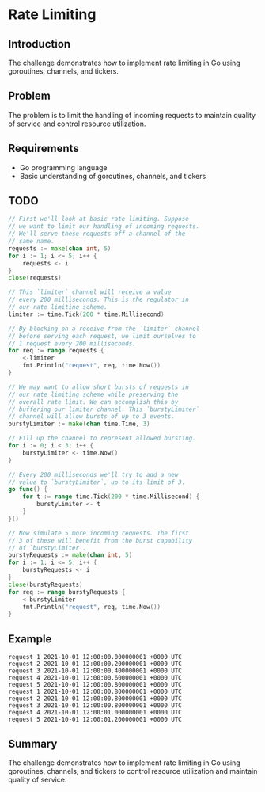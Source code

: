 # Rate Limiting

## Introduction

The challenge demonstrates how to implement rate limiting in Go using goroutines, channels, and tickers.

## Problem

The problem is to limit the handling of incoming requests to maintain quality of service and control resource utilization.

## Requirements

- Go programming language
- Basic understanding of goroutines, channels, and tickers

## TODO

```go
// First we'll look at basic rate limiting. Suppose
// we want to limit our handling of incoming requests.
// We'll serve these requests off a channel of the
// same name.
requests := make(chan int, 5)
for i := 1; i <= 5; i++ {
    requests <- i
}
close(requests)

// This `limiter` channel will receive a value
// every 200 milliseconds. This is the regulator in
// our rate limiting scheme.
limiter := time.Tick(200 * time.Millisecond)

// By blocking on a receive from the `limiter` channel
// before serving each request, we limit ourselves to
// 1 request every 200 milliseconds.
for req := range requests {
    <-limiter
    fmt.Println("request", req, time.Now())
}

// We may want to allow short bursts of requests in
// our rate limiting scheme while preserving the
// overall rate limit. We can accomplish this by
// buffering our limiter channel. This `burstyLimiter`
// channel will allow bursts of up to 3 events.
burstyLimiter := make(chan time.Time, 3)

// Fill up the channel to represent allowed bursting.
for i := 0; i < 3; i++ {
    burstyLimiter <- time.Now()
}

// Every 200 milliseconds we'll try to add a new
// value to `burstyLimiter`, up to its limit of 3.
go func() {
    for t := range time.Tick(200 * time.Millisecond) {
        burstyLimiter <- t
    }
}()

// Now simulate 5 more incoming requests. The first
// 3 of these will benefit from the burst capability
// of `burstyLimiter`.
burstyRequests := make(chan int, 5)
for i := 1; i <= 5; i++ {
    burstyRequests <- i
}
close(burstyRequests)
for req := range burstyRequests {
    <-burstyLimiter
    fmt.Println("request", req, time.Now())
}
```

## Example

```
request 1 2021-10-01 12:00:00.000000001 +0000 UTC
request 2 2021-10-01 12:00:00.200000001 +0000 UTC
request 3 2021-10-01 12:00:00.400000001 +0000 UTC
request 4 2021-10-01 12:00:00.600000001 +0000 UTC
request 5 2021-10-01 12:00:00.800000001 +0000 UTC
request 1 2021-10-01 12:00:00.800000001 +0000 UTC
request 2 2021-10-01 12:00:00.800000001 +0000 UTC
request 3 2021-10-01 12:00:00.800000001 +0000 UTC
request 4 2021-10-01 12:00:01.000000001 +0000 UTC
request 5 2021-10-01 12:00:01.200000001 +0000 UTC
```

## Summary

The challenge demonstrates how to implement rate limiting in Go using goroutines, channels, and tickers to control resource utilization and maintain quality of service.
